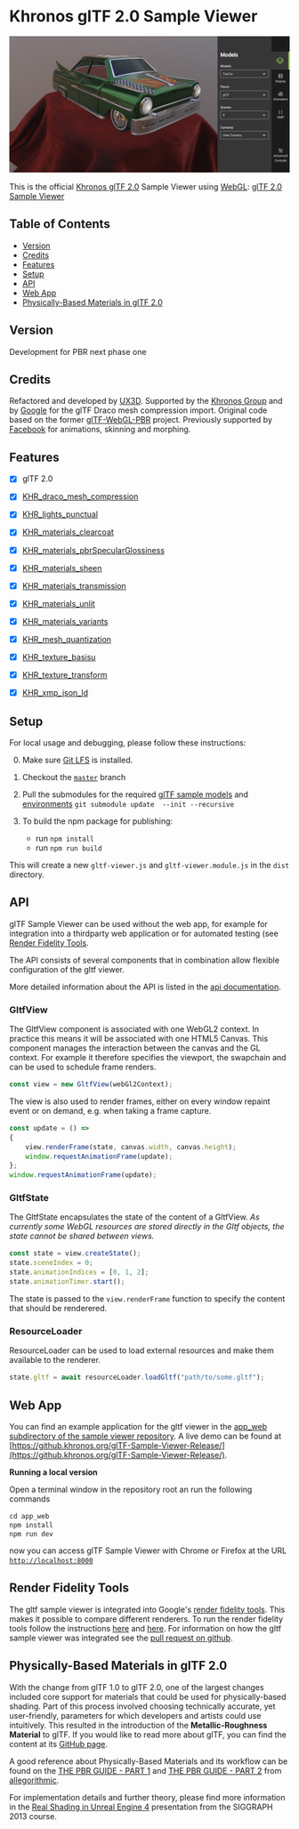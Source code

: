 Khronos glTF 2.0 Sample Viewer
==============================

[![](assets/images/ToyCar.jpg)](https://github.khronos.org/glTF-Sample-Viewer-Release/)

This is the official [Khronos glTF 2.0](https://www.khronos.org/gltf/) Sample Viewer using [WebGL](https://www.khronos.org/webgl/): [glTF 2.0 Sample Viewer](https://github.khronos.org/glTF-Sample-Viewer-Release/)



Table of Contents
-----------------

- [Version](#version)
- [Credits](#credits)
- [Features](#features)
- [Setup](#setup)
- [API](#api)
- [Web App](#web-app)
- [Physically-Based Materials in glTF 2.0](#physically-based-materials-in-gltf-20)

Version
-------

Development for PBR next phase one

Credits
-------

Refactored and developed by [UX3D](https://www.ux3d.io/). Supported by the [Khronos Group](https://www.khronos.org/) and by [Google](https://www.google.com/) for the glTF Draco mesh compression import.
Original code based on the former [glTF-WebGL-PBR](https://github.com/KhronosGroup/glTF-Sample-Viewer/tree/glTF-WebGL-PBR) project. Previously supported by [Facebook](https://www.facebook.com/) for animations, skinning and morphing.

Features
--------

- [x] glTF 2.0
- [x] [KHR_draco_mesh_compression](https://github.com/KhronosGroup/glTF/tree/master/extensions/2.0/Khronos/KHR_draco_mesh_compression)
- [x] [KHR_lights_punctual](https://github.com/KhronosGroup/glTF/tree/master/extensions/2.0/Khronos/KHR_lights_punctual)
- [x] [KHR_materials_clearcoat](https://github.com/KhronosGroup/glTF/tree/master/extensions/2.0/Khronos/KHR_materials_clearcoat)
- [x] [KHR_materials_pbrSpecularGlossiness](https://github.com/KhronosGroup/glTF/tree/master/extensions/2.0/Khronos/KHR_materials_pbrSpecularGlossiness)
- [x] [KHR_materials_sheen](https://github.com/KhronosGroup/glTF/tree/master/extensions/2.0/Khronos/KHR_materials_sheen)
- [x] [KHR_materials_transmission](https://github.com/KhronosGroup/glTF/tree/master/extensions/2.0/Khronos/KHR_materials_transmission)
- [x] [KHR_materials_unlit](https://github.com/KhronosGroup/glTF/tree/master/extensions/2.0/Khronos/KHR_materials_unlit)
- [x] [KHR_materials_variants](https://github.com/KhronosGroup/glTF/tree/master/extensions/2.0/Khronos/KHR_materials_variants)
- [x] [KHR_mesh_quantization](https://github.com/KhronosGroup/glTF/tree/master/extensions/2.0/Khronos/KHR_mesh_quantization)
- [x] [KHR_texture_basisu](https://github.com/KhronosGroup/glTF/tree/master/extensions/2.0/Khronos/KHR_texture_basisu)
- [x] [KHR_texture_transform](https://github.com/KhronosGroup/glTF/tree/master/extensions/2.0/Khronos/KHR_texture_transform)
- [x] [KHR_xmp_json_ld](https://github.com/KhronosGroup/glTF/pull/1893)


Setup
-----

For local usage and debugging, please follow these instructions:

0. Make sure [Git LFS](https://git-lfs.github.com) is installed.

1. Checkout the [`master`](../../tree/master) branch

2. Pull the submodules for the required [glTF sample models](https://github.com/KhronosGroup/glTF-Sample-Models) and [environments](https://github.com/KhronosGroup/glTF-Sample-Environments) `git submodule update  --init --recursive`

3. To build the npm package for publishing:
	- run `npm install`
	- run `npm run build`

This will create a new `gltf-viewer.js` and `gltf-viewer.module.js` in the `dist` directory.

API
----

glTF Sample Viewer can be used without the web app, for example for integration into a thirdparty web application or for automated testing (see [Render Fidelity Tools](#render-fidelity-tools).

The API consists of several components that in combination allow flexible configuration of the gltf viewer.

More detailed information about the API is listed in the [api documentation](API.md).

### GltfView

The GltfView component is associated with one WebGL2 context. In practice this means it will be associated with one HTML5 Canvas. This component manages the interaction between the canvas and the GL context. For example it therefore specifies the viewport, the swapchain and can be used to schedule frame renders. 

```js
const view = new GltfView(webGl2Context);
```

The view is also used to render frames, either on every window repaint event or on demand, e.g. when taking a frame capture.

```js
const update = () =>
{
    view.renderFrame(state, canvas.width, canvas.height);
    window.requestAnimationFrame(update);
};
window.requestAnimationFrame(update);
```

### GltfState

The GltfState encapsulates the state of the content of a GltfView. *As currently some WebGL resources are stored directly in the Gltf objects, the state cannot be shared between views.*

```js
const state = view.createState();
state.sceneIndex = 0;
state.animationIndices = [0, 1, 2];
state.animationTimer.start();
```

The state is passed to the `view.renderFrame` function to specify the content that should be renderered.

### ResourceLoader

ResourceLoader can be used to load external resources and make them available to the renderer.

```js
state.gltf = await resourceLoader.loadGltf("path/to/some.gltf");
```

Web App
-------

You can find an example application for the gltf viewer in the [app_web subdirectory of the sample viewer repository](app_web). A live demo can be found at [https://github.khronos.org/glTF-Sample-Viewer-Release/](https://github.khronos.org/glTF-Sample-Viewer-Release/).

**Running a local version**

Open a terminal window in the repository root an run the following commands
```
cd app_web
npm install 
npm run dev
```

now you can access glTF Sample Viewer with Chrome or Firefox at the URL [`http://localhost:8000`](http://localhost:8000)

Render Fidelity Tools
-----------------------------
The gltf sample viewer is integrated into Google's [render fidelity tools](https://github.com/google/model-viewer/tree/master/packages/render-fidelity-tools). This makes it possible to compare different renderers. To run the render fidelity tools follow the instructions [here](https://github.com/google/model-viewer/blob/master/README.md) and [here](https://github.com/google/model-viewer/blob/master/packages/render-fidelity-tools/README.md). For information on how the gltf sample viewer was integrated see the [pull request on github](https://github.com/google/model-viewer/pull/1962).

Physically-Based Materials in glTF 2.0
--------------------------------------

With the change from glTF 1.0 to glTF 2.0, one of the largest changes included core support for materials that could be used for physically-based shading. Part of this process involved choosing technically accurate, yet user-friendly, parameters for which developers and artists could use intuitively. This resulted in the introduction of the **Metallic-Roughness Material** to glTF. If you would like to read more about glTF, you can find the content at its [GitHub page](https://github.com/KhronosGroup/glTF).

A good reference about Physically-Based Materials and its workflow can be found on the [THE PBR GUIDE - PART 1](https://academy.allegorithmic.com/courses/the-pbr-guide-part-1) and [THE PBR GUIDE - PART 2](https://academy.allegorithmic.com/courses/the-pbr-guide-part-2) from [allegorithmic](https://www.allegorithmic.com).

For implementation details and further theory, please find more information in the [Real Shading in Unreal Engine 4](https://blog.selfshadow.com/publications/s2013-shading-course/) presentation from the SIGGRAPH 2013 course.
